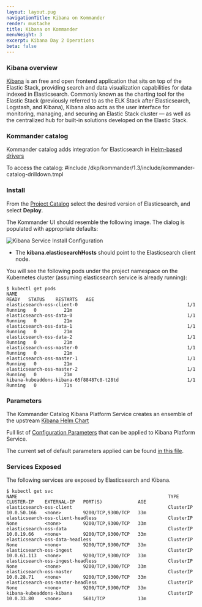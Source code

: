 ```yaml
---
layout: layout.pug
navigationTitle: Kibana on Kommander
render: mustache
title: Kibana on Kommander
menuWeight: 3
excerpt: Kibana Day 2 Operations
beta: false
---
```


### Kibana overview

[Kibana](https://www.elastic.co/what-is/kibana) is an free and open frontend application that sits on top of the Elastic Stack, providing search and data visualization capabilities for data indexed in Elasticsearch. Commonly known as the charting tool for the Elastic Stack (previously referred to as the ELK Stack after Elasticsearch, Logstash, and Kibana), Kibana also acts as the user interface for monitoring, managing, and securing an Elastic Stack cluster — as well as the centralized hub for built-in solutions developed on the Elastic Stack.

### Kommander catalog

Kommander catalog adds integration for Elasticsearch in [Helm-based drivers](https://docs.d2iq.com/dkp/kommander/1.3/projects/platform-services/helm-based/)

To access the catalog:
#include /dkp/kommander/1.3/include/kommander-catalog-drilldown.tmpl

### Install

From the [Project Catalog](/dkp/kommander/1.3/projects/platform-services/) select the desired version of Elasticsearch, and select **Deploy**.

The Kommander UI should resemble the following image. The dialog is populated with appropriate defaults:

![Kibana Service Install Configuration](/dkp/kommander/1.3/img/platform-services-kibana-config-dialog.png)

- The **kibana.elasticsearchHosts** should point to the Elasticsearch client node.

You will see the following pods under the project namespace on the Kubernetes cluster (assuming elasticsearch service is already running):
```
$ kubectl get pods
NAME                                                              READY   STATUS    RESTARTS   AGE
elasticsearch-oss-client-0                                        1/1     Running   0          21m
elasticsearch-oss-data-0                                          1/1     Running   0          21m
elasticsearch-oss-data-1                                          1/1     Running   0          21m
elasticsearch-oss-data-2                                          1/1     Running   0          21m
elasticsearch-oss-master-0                                        1/1     Running   0          21m
elasticsearch-oss-master-1                                        1/1     Running   0          21m
elasticsearch-oss-master-2                                        1/1     Running   0          21m
kibana-kubeaddons-kibana-65f88487c8-t28td                         1/1     Running   0          71s
```

### Parameters
The Kommander Catalog Kibana Platform Service creates an ensemble of the upstream [Kibana Helm Chart](https://github.com/elastic/helm-charts/tree/master/kibana)

Full list of [Configuration Parameters](https://github.com/elastic/helm-charts/tree/master/kibana#configuration) that can be applied to Kibana Platform Service.

The current set of default parameters applied can be found [in this file](https://github.com/mesosphere/kubeaddons-elastic/tree/kibana-7.10.x/values.yaml).

### Services Exposed

The following services are exposed by Elasticsearch and Kibana.
```
$ kubectl get svc
NAME                                                       TYPE        CLUSTER-IP    EXTERNAL-IP   PORT(S)             AGE
elasticsearch-oss-client                                   ClusterIP   10.0.50.166   <none>        9200/TCP,9300/TCP   33m
elasticsearch-oss-client-headless                          ClusterIP   None          <none>        9200/TCP,9300/TCP   33m
elasticsearch-oss-data                                     ClusterIP   10.0.19.66    <none>        9200/TCP,9300/TCP   33m
elasticsearch-oss-data-headless                            ClusterIP   None          <none>        9200/TCP,9300/TCP   33m
elasticsearch-oss-ingest                                   ClusterIP   10.0.61.113   <none>        9200/TCP,9300/TCP   33m
elasticsearch-oss-ingest-headless                          ClusterIP   None          <none>        9200/TCP,9300/TCP   33m
elasticsearch-oss-master                                   ClusterIP   10.0.28.71    <none>        9200/TCP,9300/TCP   33m
elasticsearch-oss-master-headless                          ClusterIP   None          <none>        9200/TCP,9300/TCP   33m
kibana-kubeaddons-kibana                                   ClusterIP   10.0.33.80    <none>        5601/TCP            13m
```
